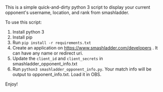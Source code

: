 This is a simple quick-and-dirty python 3 script to display your current opponent's username, location, and rank from smashladder.

To use this script:
1. Install python 3
2. Install pip
3. Run `pip install -r requirements.txt`
4. Create an application on https://www.smashladder.com/developers . It can have any name or redirect uri.
5. Update the `client_id` and `client_secrets` in smashladder_opponent_info.txt
6. Run `python3 smashladder_opponent_info.py`. Your match info will be output to opponent_info.txt. Load it in OBS.

Enjoy!
